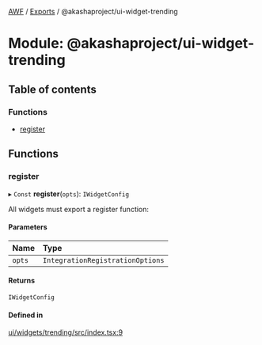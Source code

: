 [AWF](../README.md) / [Exports](../modules.md) / @akashaproject/ui-widget-trending

# Module: @akashaproject/ui-widget-trending

## Table of contents

### Functions

- [register](_akashaproject_ui_widget_trending.md#register)

## Functions

### register

▸ `Const` **register**(`opts`): `IWidgetConfig`

All widgets must export a register function:

#### Parameters

| Name | Type |
| :------ | :------ |
| `opts` | `IntegrationRegistrationOptions` |

#### Returns

`IWidgetConfig`

#### Defined in

[ui/widgets/trending/src/index.tsx:9](https://github.com/AKASHAorg/akasha-world-framework/blob/83e542de/ui/widgets/trending/src/index.tsx#L9)
